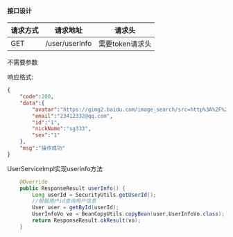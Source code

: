####  接口设计

 

| 请求方式 | 请求地址       | 请求头          |
| -------- | -------------- | --------------- |
| GET      | /user/userInfo | 需要token请求头 |

不需要参数

响应格式:

~~~~json
{
	"code":200,
	"data":{
		"avatar":"https://gimg2.baidu.com/image_search/src=http%3A%2F%2Fi0.hdslb.com%2Fbfs%2Farticle%2F3bf9c263bc0f2ac5c3a7feb9e218d07475573ec8.gi",
		"email":"23412332@qq.com",
		"id":"1",
		"nickName":"sg333",
		"sex":"1"
	},
	"msg":"操作成功"
}
~~~~

UserServiceImpl实现userInfo方法

~~~~java
    @Override
    public ResponseResult userInfo() {
        Long userId = SecurityUtils.getUserId();
        //根据用户id查询用户信息
        User user = getById(userId);
        UserInfoVo vo = BeanCopyUtils.copyBean(user,UserInfoVo.class);
        return ResponseResult.okResult(vo);
    }
~~~~